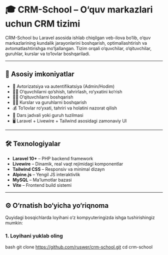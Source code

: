 # 🎓 CRM-School – O‘quv markazlari uchun CRM tizimi

CRM-School bu Laravel asosida ishlab chiqilgan veb-ilova bo‘lib, o‘quv markazlarining kundalik jarayonlarini boshqarish, optimallashtirish va avtomatlashtirishga mo‘ljallangan. Tizim orqali o‘quvchilar, o‘qituvchilar, guruhlar, kurslar va to‘lovlar boshqariladi.

---

## 🚀 Asosiy imkoniyatlar

- 🔐 Avtorizatsiya va autentifikatsiya (Admin/Hodim)
- 👨‍🎓 O‘quvchilarni qo‘shish, tahrirlash, ro‘yxatini ko‘rish
- 👩‍🏫 O‘qituvchilarni boshqarish
- 🧑‍🏫 Kurslar va guruhlarni boshqarish
- 💰 To‘lovlar ro‘yxati, tahriri va holatini nazorat qilish
- 📅 Dars jadvali yoki guruh tuzilmasi
- 🖥️ Laravel + Livewire + Tailwind asosidagi zamonaviy UI

---

## 🛠 Texnologiyalar

- **Laravel 10+** – PHP backend framework
- **Livewire** – Dinamik, real vaqt rejimidagi komponentlar
- **Tailwind CSS** – Responsiv va minimal dizayn
- **Alpine.js** – Yengil JS interaktivlik
- **MySQL** – Ma’lumotlar bazasi
- **Vite** – Frontend build sistemi

---

## ⚙️ O‘rnatish bo‘yicha yo‘riqnoma

Quyidagi bosqichlarda loyihani o‘z kompyuteringizda ishga tushirishingiz mumkin:

### 1. Loyihani yuklab oling

bash
git clone https://github.com/ruswer/crm-school.git
cd crm-school


